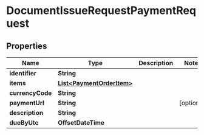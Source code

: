 

# DocumentIssueRequestPaymentRequest


## Properties

| Name | Type | Description | Notes |
|------------ | ------------- | ------------- | -------------|
|**identifier** | **String** |  |  |
|**items** | [**List&lt;PaymentOrderItem&gt;**](PaymentOrderItem.md) |  |  |
|**currencyCode** | **String** |  |  |
|**paymentUrl** | **String** |  |  [optional] |
|**description** | **String** |  |  |
|**dueByUtc** | **OffsetDateTime** |  |  |



